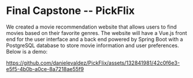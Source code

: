 # Final Capstone -- PickFlix
​We created a movie recommendation website that allows users to find movies based on their favorite genres. The website will have a Vue.js front end for the user interface and a back end powered by Spring Boot with a PostgreSQL database to store movie information and user preferences.
Below is a demo:


https://github.com/danielevaldez/PickFlix/assets/132841981/42c0f6e3-e5f5-4b0b-a0ce-8a7218ae55f9

